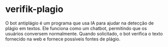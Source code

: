 # verifik-plagio
O bot antiplágio é um programa que usa IA para ajudar na detecção de plágio em textos. Ele funciona como um chatbot, permitindo que os usuários conversem normalmente. Quando solicitado, o bot verifica o texto fornecido na web e fornece possíveis fontes de plágio.
